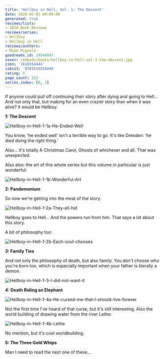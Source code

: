 ```yaml
---
title: 'Hellboy in Hell, Vol. 1: The Descent'
date: 2020-05-02 00:00:00
generated: true
reviews/lists:
- 2020 Book Reviews
reviews/series:
- Hellboy
- Hellboy in Hell
reviews/authors:
- Mike Mignola
goodreads_id: 19546047
cover: /embeds/books/hellboy-in-hell-vol-1-the-descent.jpg
isbn: '1616554444'
isbn13: '9781616554446'
rating: 5
page_count: 152
series_index: [0, 1]
---
```

If anyone could pull off continuing their story after dying and going to Hell... And not only that, but making for an even crazier story than when it was alive? It would be Hellboy.  

**1: The Descent**  

<!--more-->

![Hellboy-in-Hell-1-1a-He-Ended-Well](/embeds/books/attachments/hellboy-in-hell-1-1a-he-ended-well.png)  

You know, 'he ended well' isn't a terrible way to go. It's like Dresden: 'he died doing the right thing.'  

Also... it's totally A Christmas Carol, Ghosts of whichever and all. That was unexpected.  

Also also: the art of this whole series but this volume in particular is just wonderful:  

![Hellboy-in-Hell-1-1b-Wonderful-Art](/embeds/books/attachments/hellboy-in-hell-1-1b-wonderful-art.png)  

 **2: Pandemonium**  

So now we're getting into the meat of the story.  

![Hellboy-in-Hell-1-2a-They-all-hid](/embeds/books/attachments/hellboy-in-hell-1-2a-they-all-hid.png)  

Hellboy goes to Hell... And the powers run from him. That says a lot about this story.  

A bit of philosophy too:  

![Hellboy-in-Hell-1-2b-Each-soul-chooses](/embeds/books/attachments/hellboy-in-hell-1-2b-each-soul-chooses.png)  

 **3: Family Ties**  

And not only the philosophy of death, but also family. You don't choose who you're born too, which is especially important when your father is literally a demon.  

![Hellboy-in-Hell-1-3-I-did-not-want-it](/embeds/books/attachments/hellboy-in-hell-1-3-i-did-not-want-it.png)  

**4: Death Riding an Elephant**  

![Hellboy-in-Hell-1-4a-He-cursed-me-that-I-should-live-forever](/embeds/books/attachments/hellboy-in-hell-1-4a-he-cursed-me-that-i-should-live-forever.png)  

Not the first time I've heard of that curse, but it's still interesting. Also the world building of drawing water from the river Lethe:  

![Hellboy-in-Hell-1-4b-Lethe](/embeds/books/attachments/hellboy-in-hell-1-4b-lethe.png)  

No mention, but it's cool worldbuilding.  

**5: The Three Gold Whips**  

Man I need to read the next one of these...
